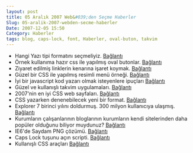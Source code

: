 ```yaml
---
layout: post
title: 05 Aralık 2007 Web&#039;den Seçme Haberler
Slug: 05-aralik-2007-webden-secme-haberler
Date: 2007-12-05 15:50
Category: Haberler
tags: blog, caps-lock, font, Haberler, oval-buton, takvim
---
```


-   Hangi Yazı tipi formatını seçmeliyiz. [Bağlantı][]
-   Örnek kullanıma hazır css ile yapılmış oval butonlar. [Bağlantı][1]
-   Ziyaret edilmiş linklerin kenarına işaret koymak. [Bağlantı][2]
-   Güzel bir CSS ile yapılmış resimli menü örneği. [Bağlantı][3]
-   İyi bir javascript kod yazarı olmak isteyenlere ipuçları
    [Bağlantı][4]
-   Güzel ve kullanışlı takvim uygulamaları. [Bağlantı][5]
-   2007'nin en iyi CSS web sayfaları. [Bağlantı][6]
-   CSS yazarken denenebilecek yeni bir format. [Bağlantı][7]
-   Explorer 7 birinci yılını doldurmuş. 300 milyon kullanıcıya ulaşmış.
    [Bağlantı][8]
-   Kurumların çalışanlarının bloglarının kurumların kendi sitelerinden
    daha popüler olduğunu biliyor muydunuz? [Bağlantı][9]
-   IE6'de Saydam PNG çözümü. [Bağlantı][10]
-   Caps Lock tuşunu açın scripti. [Bağlantı][11]
-   Kullanışlı CSS araçları [Bağlantı][12]


  [Bağlantı]: http://creativecurio.com/2007/11/how-in-the-world-do-i-choose-a-font-format/
    "yazı tipi formatı"
  [1]: http://www.dynamicdrive.com/style/csslibrary/item/css_oval_buttons/
    "oval butonlar"
  [2]: http://css-tricks.com/put-checkmarks-next-to-visted-links-with-pure-css/
    "ziyaret edildi"
  [3]: http://elliotjaystocks.com/blog/archive/2007/css-tutorial-better-nav-image-replacement/
    "Resimli menü"
  [4]: http://www.dustindiaz.com/javascript-no-no/ "javascript ipuçları"
  [5]: http://www.electricprism.com/aeron/calendar/ "takvim örnekleri"
  [6]: http://www.webdesignerwall.com/trends/best-of-css-design-2007/
    "2007'nin en iyileri"
  [7]: http://dtott.com/thoughts/2007/12/03/format-your-css/
    "css format"
  [8]: http://blogs.msdn.com/ie/archive/2007/11/30/the-first-year-of-ie7.aspx
    "ie 7"
  [9]: http://daron.yondem.com/tr/PermaLink.aspx?guid=9334431f-c6dc-480b-8823-ed261ace530d
    "günlük yükselişi"
  [10]: http://24ways.org/2007/supersleight-transparent-png-in-ie6
    "saydam png"
  [11]: http://24ways.org/2007/capturing-caps-lock "caps lock"
  [12]: http://www.h-yaman.com/kullanisli-css-araclari
    "kullanışlı css araçları"
